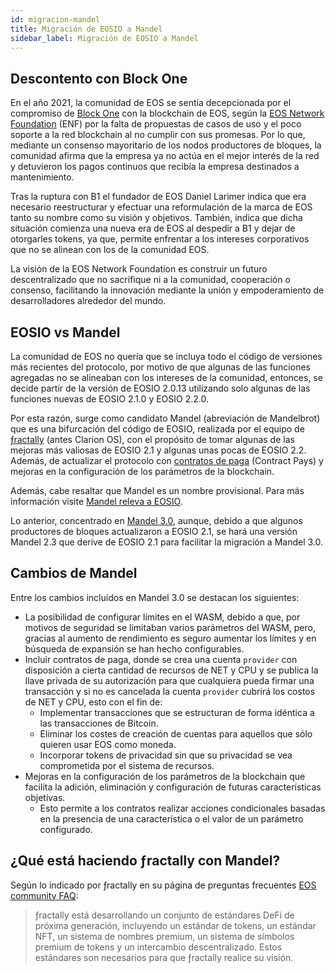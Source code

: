 ```yaml
---
id: migracion-mandel
title: Migración de EOSIO a Mandel
sidebar_label: Migración de EOSIO a Mandel
---
```


## Descontento con Block One

En el año 2021, la comunidad de EOS se sentía decepcionada por el compromiso de [Block One](https://block.one/) con la blockchain de EOS, según la [EOS Network Foundation](https://eosnetwork.com/) (ENF) por la falta de propuestas de casos de uso y el poco soporte a la red blockchain al no cumplir con sus promesas. Por lo que, mediante un consenso mayoritario de los nodos productores de bloques, la comunidad afirma que la empresa ya no actúa en el mejor interés de la red y detuvieron los pagos continuos que recibía la empresa destinados a mantenimiento.

Tras la ruptura con B1 el fundador de EOS Daniel Larimer indica que era necesario reestructurar y efectuar una reformulación de la marca de EOS tanto su nombre como su visión y objetivos. También, indica que dicha situación comienza una nueva era de EOS al despedir a B1 y dejar de otorgarles tokens, ya que, permite enfrentar a los intereses corporativos que no se alinean con los de la comunidad EOS.

La visión de la EOS Network Foundation es construir un futuro descentralizado que no sacrifique ni a la comunidad, cooperación o consenso, facilitando la innovación mediante la unión y empoderamiento de desarrolladores alrededor del mundo.

## EOSIO vs Mandel

La comunidad de EOS no quería que se incluya todo el código de versiones más recientes del protocolo, por motivo de que algunas de las funciones agregadas no se alineaban con los intereses de la comunidad, entonces, se decide partir de la versión de EOSIO 2.0.13 utilizando solo algunas de las funciones nuevas de EOSIO 2.1.0 y EOSIO 2.2.0.

Por esta razón, surge como candidato Mandel (abreviación de Mandelbrot) que es una bifurcación del código de EOSIO, realizada por el equipo de [ƒractally](https://fractally.com/) (antes Clarion OS), con el propósito de tomar algunas de las mejoras más valiosas de EOSIO 2.1 y algunas unas pocas de EOSIO 2.2. Además, de actualizar el protocolo con [contratos de paga](https://eoscommunity.github.io/clsdk-docs/book/std/cpay/index.html) (Contract Pays) y mejoras en la configuración de los parámetros de la blockchain. 

Además, cabe resaltar que Mandel es un nombre provisional. Para más información visite [Mandel releva a EOSIO](https://medium.com/edenoneos/eos-mandel-to-takeover-eosio-in-2022-2e25bf5451f0).

Lo anterior, concentrado en [Mandel 3.0](https://github.com/eosnetworkfoundation/mandel/releases/tag/v3.1.0-rc1), aunque, debido a que algunos productores de bloques actualizaron a EOSIO 2.1, se hará una versión Mandel 2.3 que derive de EOSIO 2.1 para facilitar la migración a Mandel 3.0.

## Cambios de Mandel

Entre los cambios incluídos en Mandel 3.0 se destacan los siguientes:

- La posibilidad de configurar límites en el WASM, debido a que, por motivos de seguridad se limitaban varios parámetros del WASM, pero, gracias al aumento de rendimiento es seguro aumentar los límites y en búsqueda de expansión se han hecho configurables.
- Incluir contratos de paga, donde se crea una cuenta `provider` con disposición a cierta cantidad de recursos de NET y CPU y se publica la llave privada de su autorización para que cualquiera pueda firmar una transacción y si no es cancelada la cuenta `provider` cubrirá los costos de NET y CPU, esto con el fin de: 
    - Implementar transacciones que se estructuran de forma idéntica a las transacciones de Bitcoin. 
    - Eliminar los costes de creación de cuentas para aquellos que sólo quieren usar EOS como moneda. 
    - Incorporar tokens de privacidad sin que su privacidad se vea comprometida por el sistema de recursos. 
- Mejoras en la configuración de los parámetros de la blockchain que facilita la adición, eliminación y configuración de futuras características objetivas.
    - Esto permite a los contratos realizar acciones condicionales basadas en la presencia de una característica o el valor de un parámetro configurado. 

## ¿Qué está haciendo ƒractally con Mandel?

Según lo indicado por ƒractally en su página de preguntas frecuentes [EOS community FAQ](https://fractally.com/blog/eos-community-faq):

> ƒractally está desarrollando un conjunto de estándares DeFi de próxima generación, incluyendo un estándar de tokens, un estándar NFT, un sistema de nombres premium, un sistema de símbolos premium de tokens y un intercambio descentralizado. Estos estándares son necesarios para que ƒractally realice su visión.
